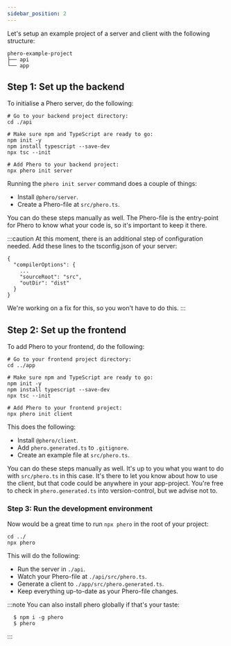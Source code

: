 ```yaml
---
sidebar_position: 2
---
```


Let's setup an example project of a server and client with the following structure:

```
phero-example-project
├── api
└── app
```

## Step 1: Set up the backend

To initialise a Phero server, do the following:

```
# Go to your backend project directory:
cd ./api
​
# Make sure npm and TypeScript are ready to go:
npm init -y
npm install typescript --save-dev
npx tsc --init
​
# Add Phero to your backend project:
npx phero init server
```

Running the `phero init server` command does a couple of things:

- Install `@phero/server`.
- Create a Phero-file at `src/phero.ts`.

You can do these steps manually as well. The Phero-file is the entry-point for Phero to know what your code is, so it's important to keep it there.

:::caution
At this moment, there is an additional step of configuration needed. Add these lines to the tsconfig.json of your server:

```
{
  "compilerOptions": {
    ...
    "sourceRoot": "src",
    "outDir": "dist"
  }
}
```

We're working on a fix for this, so you won't have to do this.
:::

## Step 2: Set up the frontend

To add Phero to your frontend, do the following:

```
# Go to your frontend project directory:
cd ../app

# Make sure npm and TypeScript are ready to go:
npm init -y
npm install typescript --save-dev
npx tsc --init

# Add Phero to your frontend project:
npx phero init client
```

This does the following:

- Install `@phero/client`.
- Add `phero.generated.ts` to `.gitignore`.
- Create an example file at `src/phero.ts`.

You can do these steps manually as well. It's up to you what you want to do with `src/phero.ts` in this case. It's there to let you know about how to use the client, but that code could be anywhere in your app-project. You're free to check in `phero.generated.ts` into version-control, but we advise not to.

### Step 3: Run the development environment

Now would be a great time to run `npx phero` in the root of your project:

```
cd ../
npx phero
```

This will do the following:

- Run the server in `./api`.
- Watch your Phero-file at `./api/src/phero.ts`.
- Generate a client to `./app/src/phero.generated.ts`.
- Keep everything up-to-date as your Phero-file changes.

:::note
You can also install phero globally if that's your taste:

```
  $ npm i -g phero
  $ phero
```

:::
